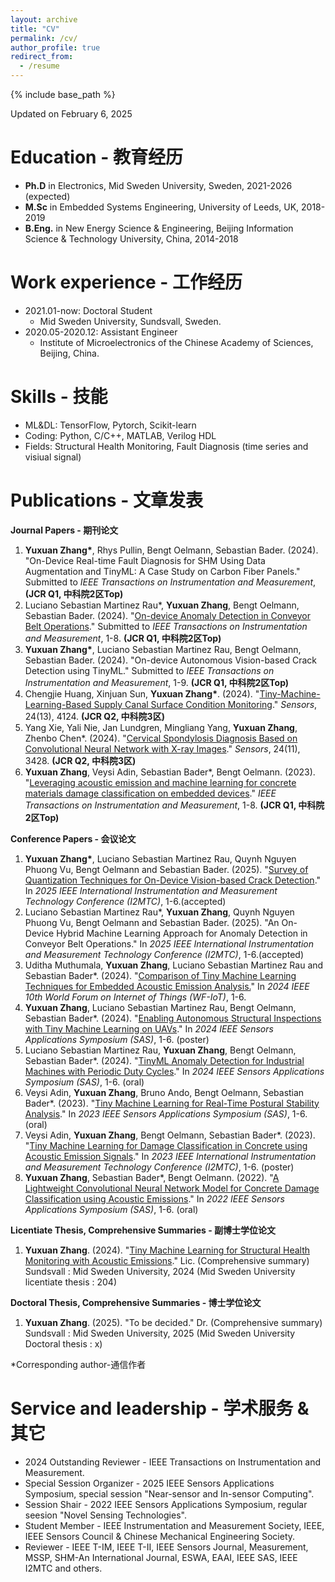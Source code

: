 ```yaml
---
layout: archive
title: "CV"
permalink: /cv/
author_profile: true
redirect_from:
  - /resume
---
```


{% include base_path %}

Updated on February 6, 2025

Education - 教育经历
======
* **Ph.D** in Electronics, Mid Sweden University, Sweden, 2021-2026 (expected)
* **M.Sc** in Embedded Systems Engineering, University of Leeds, UK, 2018-2019
* **B.Eng.** in New Energy Science & Engineering, Beijing Information Science & Technology University, China, 2014-2018

Work experience - 工作经历
======
* 2021.01-now: Doctoral Student
  * Mid Sweden University, Sundsvall, Sweden.     
* 2020.05-2020.12: Assistant Engineer
  * Institute of Microelectronics of the Chinese Academy of Sciences, Beijing, China.

Skills - 技能
======
* ML&DL: TensorFlow, Pytorch, Scikit-learn
* Coding: Python, C/C++, MATLAB, Verilog HDL
* Fields: Structural Health Monitoring, Fault Diagnosis (time series and visiual signal)

Publications - 文章发表 
======
__Journal Papers - 期刊论文__
1. __Yuxuan Zhang*__, Rhys Pullin, Bengt Oelmann, Sebastian Bader. (2024). "On-Device Real-time Fault Diagnosis for SHM Using Data Augmentation and TinyML: A Case Study on Carbon Fiber Panels." Submitted to _IEEE Transactions on Instrumentation and Measurement_, __(JCR Q1, 中科院2区Top)__
2. Luciano Sebastian Martinez Rau*, __Yuxuan Zhang__, Bengt Oelmann, Sebastian Bader. (2024). "[On-device Anomaly Detection in Conveyor Belt Operations](https://arxiv.org/abs/2411.10729)." Submitted to _IEEE Transactions on Instrumentation and Measurement_, 1-8. __(JCR Q1, 中科院2区Top)__
3. __Yuxuan Zhang*__, Luciano Sebastian Martinez Rau, Bengt Oelmann, Sebastian Bader. (2024). "On-device Autonomous Vision-based Crack Detection using TinyML." Submitted to _IEEE Transactions on Instrumentation and Measurement_, 1-9. __(JCR Q1, 中科院2区Top)__
4. Chengjie Huang, Xinjuan Sun, __Yuxuan Zhang*__. (2024). "[Tiny-Machine-Learning-Based Supply Canal Surface Condition Monitoring](https://www.mdpi.com/1424-8220/24/13/4124)." _Sensors_, 24(13), 4124. __(JCR Q2, 中科院3区)__
5. Yang Xie, Yali Nie, Jan Lundgren, Mingliang Yang, __Yuxuan Zhang__, Zhenbo Chen*. (2024). "[Cervical Spondylosis Diagnosis Based on Convolutional Neural Network with X-ray Images](https://www.mdpi.com/1424-8220/24/11/3428)." _Sensors_, 24(11), 3428. __(JCR Q2, 中科院3区)__
6. __Yuxuan Zhang__, Veysi Adin, Sebastian Bader*, Bengt Oelmann. (2023). "[Leveraging acoustic emission and machine learning for concrete materials damage classification on embedded devices](https://ieeexplore.ieee.org/document/10227301)." _IEEE Transactions on Instrumentation and Measurement_, 1-8. __(JCR Q1, 中科院2区Top)__
  
__Conference Papers - 会议论文__
1. __Yuxuan Zhang*__, Luciano Sebastian Martinez Rau, Quynh Nguyen Phuong Vu, Bengt Oelmann and Sebastian Bader. (2025). "[Survey of Quantization Techniques for On-Device Vision-based Crack Detection](https://arxiv.org/abs/2502.02269)." In _2025 IEEE International Instrumentation and Measurement Technology Conference (I2MTC)_, 1-6.(accepted)
2. Luciano Sebastian Martinez Rau*, __Yuxuan Zhang__, Quynh Nguyen Phuong Vu, Bengt Oelmann and Sebastian Bader. (2025). "An On-Device Hybrid Machine Learning Approach for Anomaly Detection in Conveyor Belt Operations." In _2025 IEEE International Instrumentation and Measurement Technology Conference (I2MTC)_, 1-6.(accepted)
3. Uditha Muthumala, __Yuxuan Zhang__, Luciano Sebastian Martinez Rau and Sebastian Bader*. (2024). "[Comparison of Tiny Machine Learning Techniques for Embedded Acoustic Emission Analysis.](https://ieeexplore.ieee.org/document/10811219)" In _2024 IEEE 10th World Forum on Internet of Things (WF-IoT)_, 1-6.
4. __Yuxuan Zhang__, Luciano Sebastian Martinez Rau, Bengt Oelmann, Sebastian Bader*. (2024). "[Enabling Autonomous Structural Inspections with Tiny Machine Learning on UAVs](https://ieeexplore.ieee.org/document/10636583)." In _2024 IEEE Sensors Applications Symposium (SAS)_, 1-6. (poster)
5. Luciano Sebastian Martinez Rau, __Yuxuan Zhang__, Bengt Oelmann, Sebastian Bader*. (2024). "[TinyML Anomaly Detection for Industrial Machines with Periodic Duty Cycles](https://ieeexplore.ieee.org/document/10636584)." In _2024 IEEE Sensors Applications Symposium (SAS)_, 1-6. (oral)
6. Veysi Adin, __Yuxuan Zhang__, Bruno Ando, Bengt Oelmann, Sebastian Bader*. (2023). "[Tiny Machine Learning for Real-Time Postural Stability Analysis](https://ieeexplore.ieee.org/document/10254126)." In _2023 IEEE Sensors Applications Symposium (SAS)_, 1-6. (oral)
7. Veysi Adin, __Yuxuan Zhang__, Bengt Oelmann, Sebastian Bader*. (2023). "[Tiny Machine Learning for Damage Classification in Concrete using Acoustic Emission Signals](https://ieeexplore.ieee.org/document/10175972)." In _2023 IEEE International Instrumentation and Measurement Technology Conference (I2MTC)_, 1-6. (poster)
8. __Yuxuan Zhang__, Sebastian Bader*, Bengt Oelmann. (2022). "[A Lightweight Convolutional Neural Network Model for Concrete Damage Classification using Acoustic Emissions](https://ieeexplore.ieee.org/document/9881386)." In _2022 IEEE Sensors Applications Symposium (SAS)_, 1-6. (oral)

__Licentiate Thesis, Comprehensive Summaries - 副博士学位论文__
1. __Yuxuan Zhang__. (2024). "[Tiny Machine Learning for Structural Health Monitoring with Acoustic Emissions](https://miun.diva-portal.org/smash/record.jsf?pid=diva2%3A1857441&dswid=-6455)." Lic. (Comprehensive summary) Sundsvall : Mid Sweden University, 2024 (Mid Sweden University licentiate thesis : 204)

__Doctoral Thesis, Comprehensive Summaries - 博士学位论文__
1. __Yuxuan Zhang__. (2025). "To be decided." Dr. (Comprehensive summary) Sundsvall : Mid Sweden University, 2025 (Mid Sweden University Doctoral thesis : x)

*Corresponding author-通信作者

Service and leadership - 学术服务 & 其它
======
* 2024 Outstanding Reviewer - IEEE Transactions on Instrumentation and Measurement.
* Special Session Organizer - 2025 IEEE Sensors Applications Symposium, special session "Near-sensor and In-sensor Computing".
* Session Shair             - 2022 IEEE Sensors Applications Symposium, regular seesion "Novel Sensing Technologies".
* Student Member            - IEEE Instrumentation and Measurement Society, IEEE, IEEE Sensors Council & Chinese Mechanical Engineering Society.
* Reviewer                  - IEEE T-IM, IEEE T-II, IEEE Sensors Journal, Measurement, MSSP, SHM-An International Journal, ESWA, EAAI, IEEE SAS, IEEE I2MTC and others.
